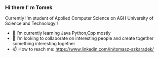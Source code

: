 ### Hi there I' m Tomek 
Currently I'm student of Applied Computer Science on AGH University of Science and Technology!!

- 🌱 I’m currently learning Java Python,Cpp mostly
- 👯 I’m looking to collaborate on interesting people and create together something interesting together
- 📫 How to reach me: https://www.linkedin.com/in/tomasz-szkaradek/
